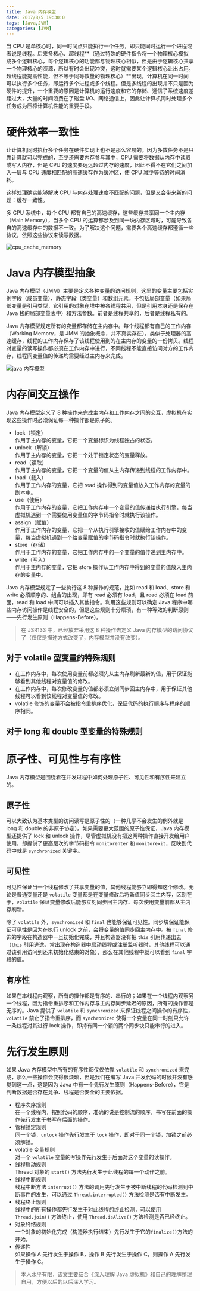 ```yaml
---
title: Java 内存模型
date: 2017/8/5 19:30:0
tags: [Java,JVM]
categories: [JVM]
---
```

当 CPU 是单核心时，同一时间点只能执行一个任务，即只能同时运行一个进程或者说是线程。后来多核心、超线程**（通过特殊的硬件指令将一个物理核心模拟成多个逻辑核心，每个逻辑核心的功能都与物理核心相似，但是由于逻辑核心共享一个物理核心的资源，所以有时会出现冲突，这时就需要某个逻辑核心让出占用。超线程能提高性能，但不等于同等数量的物理核心）**出现，计算机在同一时间可以执行多个任务，即运行多个进程或多个线程。但是多线程的出现并不只是因为硬件的提升，一个重要的原因是计算机的运行速度和它的存储、通信子系统速度差距过大，大量的时间浪费在了磁盘 I/O、网络通信上，因此让计算机同时处理多个任务成为压榨计算机性能的重要手段。		
<!--more-->		
		
# 硬件效率一致性

让计算机同时执行多个任务在硬件实现上也不是那么容易的。因为多数任务不是只靠计算就可以完成的，至少还需要内存参与其中，CPU 需要将数据从内存中读取或写入内存，但是 CPU 的速度要远远超过内存的速度，因此不得不在它们之间加入一层与 CPU 速度相匹配的高速缓存作为缓冲区，使 CPU 减少等待的时间消耗。		
		
这样处理确实能够解决 CPU 与内存处理速度不匹配的问题，但是又会带来新的问题：缓存一致性。		
		
多 CPU 系统中，每个 CPU 都有自己的高速缓存，这些缓存共享同一个主内存（Main Memory），当多个 CPU 的运算都涉及到同一块内存区域时，可能导致各自的高速缓存中的数据不一致。为了解决这个问题，需要各个高速缓存都遵循一些协议，依照这些协议来读写数据。		
		
![cpu_cache_memory](https://img.nekolr.com/images/2018/04/14/Ybb.png)

# Java 内存模型抽象

Java 内存模型（JMM）主要是定义各种变量的访问规则，这里的变量主要包括实例字段（成员变量）、静态字段（类变量）和数组元素，不包括局部变量（如果局部变量是引用类型，它引用的对象在堆中被各线程共用，但是引用本身还是保存在 Java 栈的局部变量表中）和方法参数。前者是线程共享的，后者是线程私有的。		
		
Java 内存模型规定所有的变量都存储在主内存中。每个线程都有自己的工作内存（Working Memory，是 JMM 的抽象概念，并不真实存在），类似于处理器的高速缓存，线程的工作内存保存了该线程使用到的在主内存的变量的一份拷贝。线程对变量的读写操作都必须在工作内存中进行，不同线程不能直接访问对方的工作内存，线程间变量值的传递均需要经过主内存来完成。		
		
![java 内存模型 ](https://img.nekolr.com/images/2018/04/14/Lny.png)

# 内存间交互操作

Java 内存模型定义了 8 种操作来完成主内存和工作内存之间的交互，虚拟机在实现这些操作时必须保证每一种操作都是原子的。  

- lock（锁定）  
作用于主内存的变量，它把一个变量标识为线程独占的状态。  
- unlock（解锁）  
作用于主内存的变量，它把一个处于锁定状态的变量释放。  
- read（读取）  
作用于主内存的变量，它把一个变量的值从主内存传递到线程的工作内存中。  
- load（载入）  
作用于工作内存的变量，它把 read 操作得到的变量值放入工作内存的变量的副本中。  
- use（使用）  
作用于工作内存的变量，它把工作内存中一个变量的值传递给执行引擎，每当虚拟机遇到一个需要使用变量值的字节码指令时就执行该操作。  
- assign（赋值）  
作用于工作内存的变量，它把一个从执行引擎接收的值赋给工作内存中的变量，每当虚拟机遇到一个给变量赋值的字节码指令时就执行该操作。  
- store（存储）  
作用于工作内存的变量，它把工作内存中的一个变量的值传递到主内存中。  
- write（写入）  
作用于主内存的变量，它把 store 操作从工作内存中得到的变量的值放入主内存的变量中。  

Java 内存模型规定了一些执行这 8 种操作的规范，比如 read 和 load、store 和 write 必须顺序的、组合的出现，即有 read 必须有 load，且 read 必须在 load 前面，read 和 load 中间可以插入其他指令。利用这些规则可以确定 Java 程序中哪些内存访问操作是线程安全的，但是这些规则十分烦琐，有一种等效的判断原则——先行发生原则（Happens-Before）。  

> 在 JSR133 中，已经放弃采用这 8 种操作去定义 Java 内存模型的访问协议了（仅仅是描述方式改变了，内存模型并没有改变）。  

## 对于 volatile 型变量的特殊规则

- 在工作内存中，每次使用变量前都必须先从主内存刷新最新的值，用于保证能够看到其他线程对变量值的修改。  
- 在工作内存中，每次修改变量的值都必须立刻同步回主内存中，用于保证其他线程可以看到该线程对变量值的修改。  
- volatile 修饰的变量不会被指令重排序优化，保证代码的执行顺序与程序的顺序相同。  

## 对于 long 和 double 型变量的特殊规则

# 原子性、可见性与有序性

Java 内存模型是围绕着在并发过程中如何处理原子性、可见性和有序性来建立的。  

## 原子性

可以大致认为基本类型的访问读写是原子性的（一种几乎不会发生的例外就是 long 和 double 的非原子协定）。如果需要更大范围的原子性保证，Java 内存模型还提供了 lock 和 unlock 操作，尽管虚拟机没有把这两种操作直接开发给用户使用，却提供了更高层次的字节码指令 `monitorenter` 和 `monitorexit`，反映到代码中就是 `synchronized` 关键字。  

## 可见性

可见性保证当一个线程修改了共享变量的值，其他线程能够立即得知这个修改。无论是普通变量还是 `volatile` 变量都是在变量修改后将新值同步回主内存，区别在于，`volatile` 保证变量修改后能够立刻同步回主内存、每次使用变量前都从主内存刷新。  

除了 `volatile` 外，`synchronized` 和 `final` 也能够保证可见性。同步块保证能保证可见性是因为在执行 unlock 之前，会将变量的值同步回主内存中。被 `final` 修饰的字段在构造器中一旦初始化完成，并且构造器没有把 `this` 引用传递出去（`this` 引用逃逸，常出现在构造器中启动线程或注册监听器时，其他线程可以通过该引用访问到还未初始化结束的对象），那么在其他线程中就可以看到 `final` 字段的值。  

## 有序性

如果在本线程内观察，所有的操作都是有序的、串行的；如果在一个线程内观察另一个线程，因为指令重排序和工作内存与主内存同步延迟的原因，所有的操作都是无序的。Java 提供了 `volatile` 和 `synchronized` 来保证线程之间操作的有序性，`volatile` 禁止了指令重排序，而 `synchronized` 使得一个变量在同一时刻只允许一条线程对其进行 lock 操作，即持有同一个锁的两个同步块只能串行的进入。  

# 先行发生原则

如果 Java 内存模型中所有的有序性都仅仅依靠 `volatile` 和 `synchronized` 来完成，那么一些操作会变得很烦琐，但是我们在编写 Java 并发代码的时候并没有感觉到这一点，这是因为 Java 中有一个先行发生原则（Happens-Before），它是判断数据是否存在竞争、线程是否安全的主要依据。  

- 程序次序规则  
在一个线程内，按照代码的顺序，准确的说是控制流的顺序，书写在前面的操作先行发生于书写在后面的操作。  
- 管程锁定规则  
同一个锁，`unlock` 操作先行发生于 `lock` 操作，即对于同一个锁，加锁之前必须解锁。  
- volatile 变量规则  
对一个 `volatile` 变量的写操作先行发生于后面对这个变量的读操作。  
- 线程启动规则  
Thread 对象的 `start()` 方法先行发生于此线程的每一个动作之前。  
- 线程中断规则  
线程中断方法 `interrupt()` 方法的调用先行发生于被中断线程的代码检测到中断事件的发生，可以通过 `Thread.interrupted()` 方法检测是否有中断发生。  
- 线程终止规则  
线程中的所有操作都先行发生于对此线程的终止检测，可以使用 `Thread.join()` 方法终止，使用 `Thread.isAlive()` 方法检测是否已经终止。  
- 对象终结规则  
一个对象的初始化完成（构造器执行结束）先行发生于它的`finalize()`方法的开始。  
- 传递性  
如果操作 A 先行发生于操作 B，操作 B 先行发生于操作 C，则操作 A 先行发生于操作 C。  

> 本人水平有限，该文主要结合《深入理解 Java 虚拟机》和自己的理解整理自用，方便以后的以后深入学习。		
		